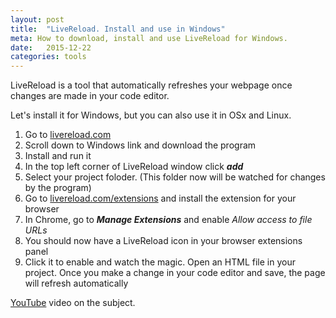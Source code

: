 ```yaml
---
layout: post
title:  "LiveReload. Install and use in Windows"
meta: How to download, install and use LiveReload for Windows.
date:   2015-12-22
categories: tools
---
```

LiveReload is a tool that automatically refreshes your webpage once changes are made in your code editor.

Let's install it for Windows, but you can also use it in OSx and Linux.

1.  Go to [livereload.com](http://livereload.com/)
2. Scroll down to Windows link and download the program
3. Install and run it
4. In the top left corner of LiveReload window click ***add***
5. Select your project foloder. (This folder now will be watched for changes by the program)
6. Go to [livereload.com/extensions](http://livereload.com/extensions/) and install the extension for your browser
7. In Chrome, go to ***Manage Extensions*** and enable *Allow access to file URLs*
8. You should now have a LiveReload icon in your browser extensions panel
9. Click it to enable and watch the magic. Open an HTML file in your project. Once you make a change in your code editor and save, the page will refresh automatically


[YouTube](https://www.youtube.com/watch?v=sUY06rWklXU) video on the subject.
